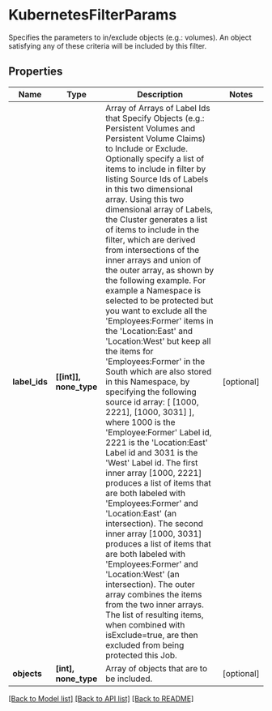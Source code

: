 # KubernetesFilterParams

Specifies the parameters to in/exclude objects (e.g.: volumes). An object satisfying any of these criteria will be included by this filter.

## Properties
Name | Type | Description | Notes
------------ | ------------- | ------------- | -------------
**label_ids** | **[[int]], none_type** | Array of Arrays of Label Ids that Specify Objects (e.g.: Persistent Volumes and Persistent Volume Claims) to Include or Exclude. Optionally specify a list of items to include in filter by listing Source Ids of Labels in this two dimensional array. Using this two dimensional array of Labels, the Cluster generates a list of items to include in the filter, which are derived from intersections of the inner arrays and union of the outer array, as shown by the following example. For example a Namespace is selected to be protected but you want to exclude all the &#39;Employees:Former&#39; items in the &#39;Location:East&#39; and &#39;Location:West&#39; but keep all the items for &#39;Employees:Former&#39; in the South which are also stored in this Namespace, by specifying the following source id array: [ [1000, 2221], [1000, 3031] ], where 1000 is the &#39;Employee:Former&#39; Label id, 2221 is the &#39;Location:East&#39; Label id and 3031 is the &#39;West&#39; Label id. The first inner array [1000, 2221] produces a list of items that are both labeled with &#39;Employees:Former&#39; and &#39;Location:East&#39; (an intersection). The second inner array [1000, 3031] produces a list of items that are both labeled with &#39;Employees:Former&#39; and &#39;Location:West&#39; (an intersection). The outer array combines the items from the two inner arrays. The list of resulting items, when combined with isExclude&#x3D;true, are then excluded from being protected this Job. | [optional] 
**objects** | **[int], none_type** | Array of objects that are to be included. | [optional] 

[[Back to Model list]](../README.md#documentation-for-models) [[Back to API list]](../README.md#documentation-for-api-endpoints) [[Back to README]](../README.md)


